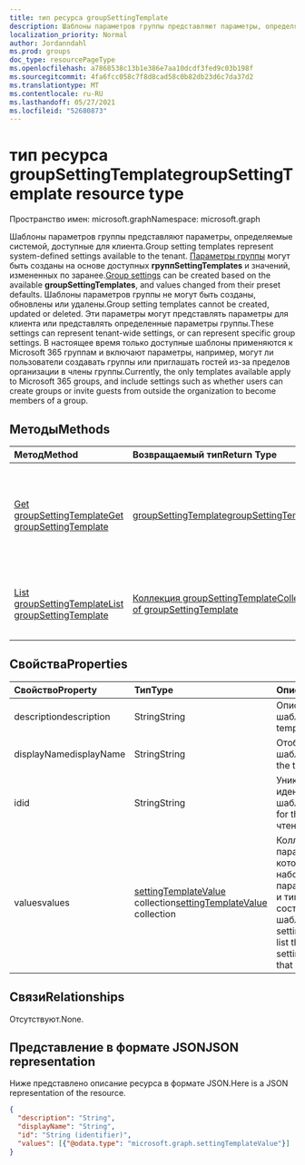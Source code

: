 ```yaml
---
title: тип ресурса groupSettingTemplate
description: Шаблоны параметров группы представляют параметры, определяемые системой, доступные для клиента.
localization_priority: Normal
author: Jordanndahl
ms.prod: groups
doc_type: resourcePageType
ms.openlocfilehash: a7868538c13b1e386e7aa10dcdf3fed9c03b198f
ms.sourcegitcommit: 4fa6fcc058c7f8d8cad58c0b82db23d6c7da37d2
ms.translationtype: MT
ms.contentlocale: ru-RU
ms.lasthandoff: 05/27/2021
ms.locfileid: "52680873"
---
```

# <a name="groupsettingtemplate-resource-type"></a><span data-ttu-id="84a47-103">тип ресурса groupSettingTemplate</span><span class="sxs-lookup"><span data-stu-id="84a47-103">groupSettingTemplate resource type</span></span>

<span data-ttu-id="84a47-104">Пространство имен: microsoft.graph</span><span class="sxs-lookup"><span data-stu-id="84a47-104">Namespace: microsoft.graph</span></span>

<span data-ttu-id="84a47-105">Шаблоны параметров группы представляют параметры, определяемые системой, доступные для клиента.</span><span class="sxs-lookup"><span data-stu-id="84a47-105">Group setting templates represent system-defined settings available to the tenant.</span></span> <span data-ttu-id="84a47-106">[Параметры группы](groupsetting.md) могут быть созданы на основе доступных **группSettingTemplates** и значений, измененных по заранее.</span><span class="sxs-lookup"><span data-stu-id="84a47-106">[Group settings](groupsetting.md) can be created based on the available **groupSettingTemplates**, and values changed from their preset defaults.</span></span> <span data-ttu-id="84a47-107">Шаблоны параметров группы не могут быть созданы, обновлены или удалены.</span><span class="sxs-lookup"><span data-stu-id="84a47-107">Group setting templates cannot be created, updated or deleted.</span></span> <span data-ttu-id="84a47-108">Эти параметры могут представлять параметры для клиента или представлять определенные параметры группы.</span><span class="sxs-lookup"><span data-stu-id="84a47-108">These settings can represent tenant-wide settings, or can represent specific group settings.</span></span> <span data-ttu-id="84a47-109">В настоящее время только доступные шаблоны применяются к Microsoft 365 группам и включают параметры, например, могут ли пользователи создавать группы или приглашать гостей из-за пределов организации в члены группы.</span><span class="sxs-lookup"><span data-stu-id="84a47-109">Currently, the only templates available apply to Microsoft 365 groups, and include settings such as whether users can create groups or invite guests from outside the organization to become members of a group.</span></span>

## <a name="methods"></a><span data-ttu-id="84a47-110">Методы</span><span class="sxs-lookup"><span data-stu-id="84a47-110">Methods</span></span>

| <span data-ttu-id="84a47-111">Метод</span><span class="sxs-lookup"><span data-stu-id="84a47-111">Method</span></span> | <span data-ttu-id="84a47-112">Возвращаемый тип</span><span class="sxs-lookup"><span data-stu-id="84a47-112">Return Type</span></span> | <span data-ttu-id="84a47-113">Описание</span><span class="sxs-lookup"><span data-stu-id="84a47-113">Description</span></span> |
|:---------------|:--------|:----------|
|[<span data-ttu-id="84a47-114">Get groupSettingTemplate</span><span class="sxs-lookup"><span data-stu-id="84a47-114">Get groupSettingTemplate</span></span>](../api/groupsettingtemplate-get.md) | [<span data-ttu-id="84a47-115">groupSettingTemplate</span><span class="sxs-lookup"><span data-stu-id="84a47-115">groupSettingTemplate</span></span>](groupsettingtemplate.md) | <span data-ttu-id="84a47-116">Ознакомьтесь с определенными свойствами одного из системных объектов groupSettingTemplate.</span><span class="sxs-lookup"><span data-stu-id="84a47-116">Read the specific properties of one of the system defined groupSettingTemplate objects.</span></span> |
|[<span data-ttu-id="84a47-117">List groupSettingTemplate</span><span class="sxs-lookup"><span data-stu-id="84a47-117">List groupSettingTemplate</span></span>](../api/groupsettingtemplate-list.md) | [<span data-ttu-id="84a47-118">Коллекция groupSettingTemplate</span><span class="sxs-lookup"><span data-stu-id="84a47-118">Collection of groupSettingTemplate</span></span>](groupsettingtemplate.md) |<span data-ttu-id="84a47-119">Список всех системных объектов groupSettingTemplate.</span><span class="sxs-lookup"><span data-stu-id="84a47-119">List all of the system defined groupSettingTemplate objects.</span></span>|

## <a name="properties"></a><span data-ttu-id="84a47-120">Свойства</span><span class="sxs-lookup"><span data-stu-id="84a47-120">Properties</span></span>

| <span data-ttu-id="84a47-121">Свойство</span><span class="sxs-lookup"><span data-stu-id="84a47-121">Property</span></span> | <span data-ttu-id="84a47-122">Тип</span><span class="sxs-lookup"><span data-stu-id="84a47-122">Type</span></span> | <span data-ttu-id="84a47-123">Описание</span><span class="sxs-lookup"><span data-stu-id="84a47-123">Description</span></span> |
|:---------------|:--------|:----------|
|<span data-ttu-id="84a47-124">description</span><span class="sxs-lookup"><span data-stu-id="84a47-124">description</span></span>|<span data-ttu-id="84a47-125">String</span><span class="sxs-lookup"><span data-stu-id="84a47-125">String</span></span>| <span data-ttu-id="84a47-126">Описание шаблона.</span><span class="sxs-lookup"><span data-stu-id="84a47-126">Description of the template.</span></span> |
|<span data-ttu-id="84a47-127">displayName</span><span class="sxs-lookup"><span data-stu-id="84a47-127">displayName</span></span>|<span data-ttu-id="84a47-128">String</span><span class="sxs-lookup"><span data-stu-id="84a47-128">String</span></span>| <span data-ttu-id="84a47-129">Отображение имени шаблона.</span><span class="sxs-lookup"><span data-stu-id="84a47-129">Display name of the template.</span></span> |
|<span data-ttu-id="84a47-130">id</span><span class="sxs-lookup"><span data-stu-id="84a47-130">id</span></span>|<span data-ttu-id="84a47-131">String</span><span class="sxs-lookup"><span data-stu-id="84a47-131">String</span></span>| <span data-ttu-id="84a47-132">Уникальный идентификатор шаблона.</span><span class="sxs-lookup"><span data-stu-id="84a47-132">Unique identifier for the template.</span></span> <span data-ttu-id="84a47-133">Только для чтения.</span><span class="sxs-lookup"><span data-stu-id="84a47-133">Read-only.</span></span>|
|<span data-ttu-id="84a47-134">values</span><span class="sxs-lookup"><span data-stu-id="84a47-134">values</span></span>|<span data-ttu-id="84a47-135">[settingTemplateValue](settingtemplatevalue.md) collection</span><span class="sxs-lookup"><span data-stu-id="84a47-135">[settingTemplateValue](settingtemplatevalue.md) collection</span></span>| <span data-ttu-id="84a47-136">Коллекция параметровTemplateValues, которые перечисляют набор доступных параметров, по умолчанию и типов, которые составляют этот шаблон.</span><span class="sxs-lookup"><span data-stu-id="84a47-136">Collection of settingTemplateValues that list the set of available settings, defaults and types that make up this template.</span></span> |

## <a name="relationships"></a><span data-ttu-id="84a47-137">Связи</span><span class="sxs-lookup"><span data-stu-id="84a47-137">Relationships</span></span>

<span data-ttu-id="84a47-138">Отсутствуют.</span><span class="sxs-lookup"><span data-stu-id="84a47-138">None.</span></span>


## <a name="json-representation"></a><span data-ttu-id="84a47-139">Представление в формате JSON</span><span class="sxs-lookup"><span data-stu-id="84a47-139">JSON representation</span></span>

<span data-ttu-id="84a47-140">Ниже представлено описание ресурса в формате JSON.</span><span class="sxs-lookup"><span data-stu-id="84a47-140">Here is a JSON representation of the resource.</span></span>

<!--{
  "blockType": "resource",
  "openType": true,
  "optionalProperties": [],
  "keyProperty": "id",
  "baseType": "microsoft.graph.directoryObject",
  "@odata.type": "microsoft.graph.groupSettingTemplate"
}-->

```json
{
  "description": "String",
  "displayName": "String",
  "id": "String (identifier)",
  "values": [{"@odata.type": "microsoft.graph.settingTemplateValue"}]
}

```


<!-- uuid: 8fcb5dbc-d5aa-4681-8e31-b001d5168d79
2015-10-25 14:57:30 UTC -->
<!-- {
  "type": "#page.annotation",
  "description": "groupSettingTemplate resource",
  "keywords": "",
  "section": "documentation",
  "tocPath": ""
}-->

